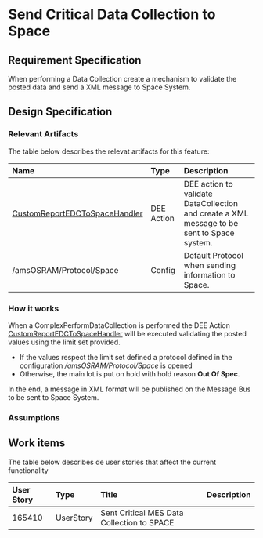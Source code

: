 # Send Critical Data Collection to Space

## Requirement Specification

When performing a Data Collection create a mechanism to validate the posted data and send a XML message to Space System.

## Design Specification

### Relevant Artifacts

The table below describes the relevat artifacts for this feature:

| Name          | Type      | Description |
| :------------ | :-------- | :---------- |
| [CustomReportEDCToSpaceHandler](/cmf.custom.help/cmf.custom.help.techspec>cmf.custom.help.artifacts>cmf.custom.help.deeactions>CustomReportEDCToSpaceHandler) | DEE Action | DEE action to validate DataCollection and create a XML message to be sent to Space system. |
| /amsOSRAM/Protocol/Space | Config | Default Protocol when sending information to Space. |

### How it works

When a ComplexPerformDataCollection is performed the DEE Action [CustomReportEDCToSpaceHandler](/cmf.custom.help/cmf.custom.help.techspec>cmf.custom.help.artifacts>cmf.custom.help.deeactions>CustomReportEDCToSpaceHandler) will be executed validating the posted values using the limit set provided.

- If the values respect the limit set defined a protocol defined in the configuration */amsOSRAM/Protocol/Space* is opened
- Otherwise, the main lot is put on hold with hold reason **Out Of Spec**.  

In the end, a message in XML format will be published on the Message Bus to be sent to Space System.

### Assumptions

## Work items

The table below describes de user stories that affect the current functionality

| User Story |   Type    |              Title                         | Description |
| :--------- | :-------- | :----------------------------------------- | :---------- |
| 165410     | UserStory | Sent Critical MES Data Collection to SPACE |             |
